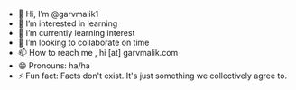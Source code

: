 - 👋 Hi, I’m @garvmalik1
- 👀 I’m interested in learning
- 🌱 I’m currently learning interest
- 💞️ I’m looking to collaborate on time
- 📫 How to reach me , hi [at] garvmalik.com
- 😄 Pronouns: ha/ha
- ⚡ Fun fact: Facts don't exist. It's just something we collectively agree to.

<!---
garvmalik1/garvmalik1 is a ✨ special ✨ repository because its `README.md` (this file) appears on your GitHub profile.
You can click the Preview link to take a look at your changes.
--->
